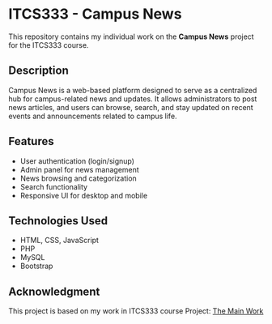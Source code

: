# ITCS333 - Campus News

This repository contains my individual work on the **Campus News** project for the ITCS333 course.

## Description

Campus News is a web-based platform designed to serve as a centralized hub for campus-related news and updates. It allows administrators to post news articles, and users can browse, search, and stay updated on recent events and announcements related to campus life.

## Features

- User authentication (login/signup)
- Admin panel for news management
- News browsing and categorization
- Search functionality
- Responsive UI for desktop and mobile

## Technologies Used

- HTML, CSS, JavaScript
- PHP
- MySQL
- Bootstrap

## Acknowledgment

This project is based on my work in ITCS333 course Project:
[The Main Work](https://github.com/SyntaxMo/ITCS333-Project-G6)
